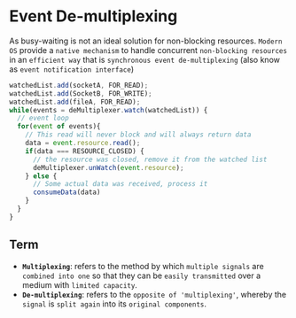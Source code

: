 # Event De-multiplexing
As busy-waiting is not an ideal solution for non-blocking resources. `Modern OS` provide a `native mechanism` to handle concurrent `non-blocking resources` in an `efficient way` that is `synchronous event de-multiplexing` (also know as `event notification interface`)

```javascript
watchedList.add(socketA, FOR_READ);
watchedList.add(SocketB, FOR_WRITE);
watchedList.add(fileA, FOR_READ);
while(events = deMultiplexer.watch(watchedList)) {
  // event loop
  for(event of events){
    // This read will never block and will always return data
    data = event.resource.read();
    if(data === RESOURCE_CLOSED) {
      // the resource was closed, remove it from the watched list
      deMultiplexer.unWatch(event.resource);
    } else {
      // Some actual data was received, process it
      consumeData(data)
    }
  }
}
```


## Term
- **`Multiplexing`**: refers to the method by which `multiple signals` are `combined into one` so that they can be `easily transmitted` over a medium with `limited capacity`.
- **`De-multiplexing`**: refers to the `opposite of 'multiplexing'`, whereby the `signal` is `split again` into its `original components`.